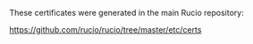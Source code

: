 These certificates were generated in the main Rucio repository: 

https://github.com/rucio/rucio/tree/master/etc/certs